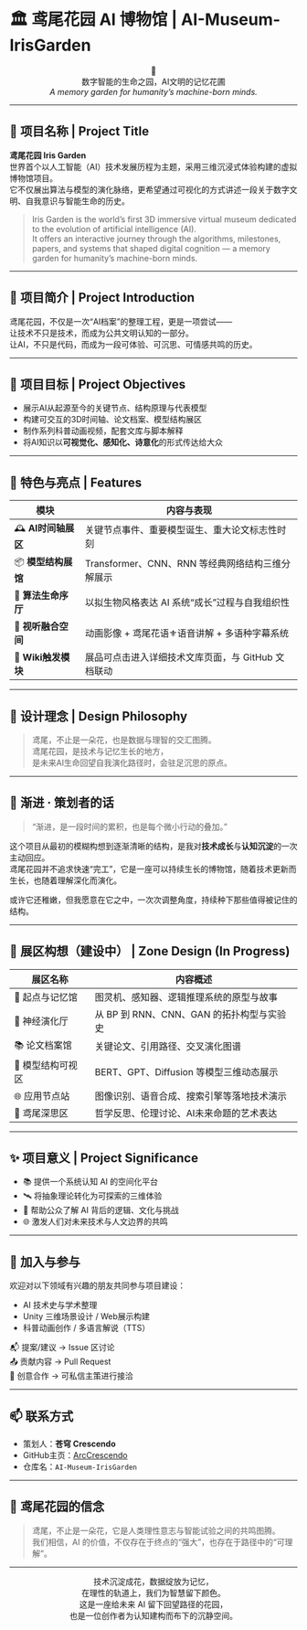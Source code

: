 # 🏛️ 鸢尾花园 AI 博物馆 | AI-Museum-IrisGarden

<div align="center">

🪷  
数字智能的生命之园，AI文明的记忆花圃  
*A memory garden for humanity’s machine-born minds.*

</div>

---

## 🪷 项目名称 | Project Title

**鸢尾花园 Iris Garden**  
世界首个以人工智能（AI）技术发展历程为主题，采用三维沉浸式体验构建的虚拟博物馆项目。  
它不仅展出算法与模型的演化脉络，更希望通过可视化的方式讲述一段关于数字文明、自我意识与智能生命的历史。

> Iris Garden is the world’s first 3D immersive virtual museum dedicated to the evolution of artificial intelligence (AI).  
> It offers an interactive journey through the algorithms, milestones, papers, and systems that shaped digital cognition — a memory garden for humanity’s machine-born minds.

---

## 📖 项目简介 | Project Introduction

鸢尾花园，不仅是一次“AI档案”的整理工程，更是一项尝试——  
让技术不只是技术，而成为公共文明认知的一部分。  
让AI，不只是代码，而成为一段可体验、可沉思、可情感共鸣的历史。

---

## 🎯 项目目标 | Project Objectives

- 展示AI从起源至今的关键节点、结构原理与代表模型  
- 构建可交互的3D时间轴、论文档案、模型结构展区  
- 制作系列科普动画视频，配套文库与脚本解释  
- 将AI知识以**可视觉化、感知化、诗意化**的形式传达给大众  

---

## 🧠 特色与亮点 | Features

| 模块 | 内容与表现 |
|------|------------|
| 🕰 **AI时间轴展区** | 关键节点事件、重要模型诞生、重大论文标志性时刻 |
| 📦 **模型结构展馆** | Transformer、CNN、RNN 等经典网络结构三维分解展示 |
| 🧬 **算法生命序厅** | 以拟生物风格表达 AI 系统“成长”过程与自我组织性 |
| 🎥 **视听融合空间** | 动画影像 + 鸢尾花语⚜️语音讲解 + 多语种字幕系统 |
| 🧩 **Wiki触发模块** | 展品可点击进入详细技术文库页面，与 GitHub 文档联动 |

---

## 🌈 设计理念 | Design Philosophy

> 鸢尾，不止是一朵花，也是数据与理智的交汇图腾。  
> 鸢尾花园，是技术与记忆生长的地方，  
> 是未来AI生命回望自我演化路径时，会驻足沉思的原点。

---

## 🌱 渐进 · 策划者的话

> “渐进，是一段时间的累积，也是每个微小行动的叠加。”

这个项目从最初的模糊构想到逐渐清晰的结构，是我对**技术成长**与**认知沉淀**的一次主动回应。  
鸢尾花园并不追求快速“完工”，它是一座可以持续生长的博物馆，随着技术更新而生长，也随着理解深化而演化。

或许它还稚嫩，但我愿意在它之中，一次次调整角度，持续种下那些值得被记住的结构。

---

## 🧭 展区构想（建设中） | Zone Design (In Progress)

| 展区名称 | 内容概述 |
|----------|----------|
| 🧬 起点与记忆馆 | 图灵机、感知器、逻辑推理系统的原型与故事 |
| 🧠 神经演化厅 | 从 BP 到 RNN、CNN、GAN 的拓扑构型与实验史 |
| 📚 论文档案馆 | 关键论文、引用路径、交叉演化图谱 |
| 🧩 模型结构可视区 | BERT、GPT、Diffusion 等模型三维动态展示 |
| 🌐 应用节点站 | 图像识别、语音合成、搜索引擎等落地技术演示 |
| 🌸 鸢尾深思区 | 哲学反思、伦理讨论、AI未来命题的艺术表达 |

---

## ✨ 项目意义 | Project Significance

- 📚 提供一个系统认知 AI 的空间化平台  
- 🛰 将抽象理论转化为可探索的三维体验  
- 🧠 帮助公众了解 AI 背后的逻辑、文化与挑战  
- 🌐 激发人们对未来技术与人文边界的共鸣  

---

## 🤝 加入与参与

欢迎对以下领域有兴趣的朋友共同参与项目建设：

- AI 技术史与学术整理  
- Unity 三维场景设计 / Web展示构建  
- 科普动画创作 / 多语言解说（TTS）  

📬 提案/建议 → Issue 区讨论  
📤 贡献内容 → Pull Request  
🎨 创意合作 → 可私信主策进行接洽

---

## 📫 联系方式

- 策划人：**苍穹 Crescendo**  
- GitHub主页：[ArcCrescendo](https://github.com/ArcCrescendo)  
- 仓库名：`AI-Museum-IrisGarden`

---

## 🪷 鸢尾花园的信念

> 鸢尾，不止是一朵花，它是人类理性意志与智能试验之间的共鸣图腾。  
> 我们相信，AI 的价值，不仅存在于终点的“强大”，也存在于路径中的“可理解”。

---

<div align="center">

技术沉淀成花，数据绽放为记忆，  
在理性的轨道上，我们为智慧留下颜色。  
这是一座给未来 AI 留下回望路径的花园，  
也是一位创作者为认知建构而布下的沉静空间。

</div>
